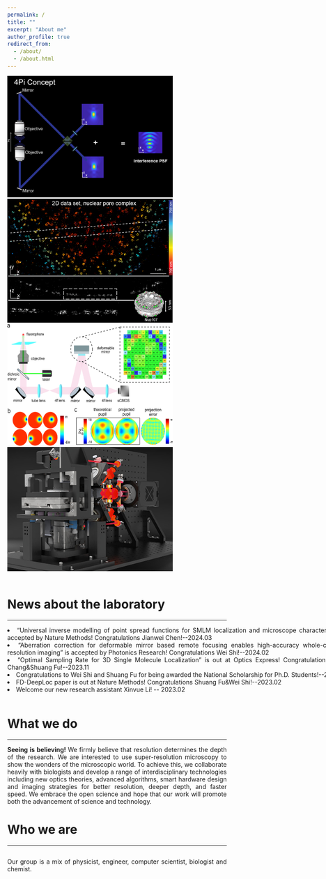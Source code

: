 ```yaml
---
permalink: /
title: ""
excerpt: "About me"
author_profile: true
redirect_from: 
  - /about/
  - /about.html
---
```



<style>
    .area_pics img{
        width:380px;
        margin-left:50px
        float:left;
    }
  
        .slideshow-container {
        max-width: 1000px;
        position: relative;
        margin: auto;
        overflow: hidden;
      }
      
      .mySlides {
        display: none;
      }
      
      .prev, .next {
        cursor: pointer;
        position: absolute;
        top: 50%;
        width: auto;
        margin-top: -22px;
        padding: 16px;
        color: white;
        font-weight: bold;
        font-size: 24px;
        transition: 0.6s ease;
        border-radius: 0 3px 3px 0;
        user-select: none;
      }
      
      .next {
        right: 0;
        border-radius: 3px 0 0 3px;
      }
      
      .prev:hover, .next:hover {
        background-color: rgba(0,0,0,0.8);
      }
  
      .news {
      width:800px;
      height: 150px;
      overflow-y: auto;
    }
</style>
<body align="justify">
<div class="area_pics">
 <img src="/images/research1.png" />
 <img src="/images/research2.png" />
</div>
<div class="area_pics">
 <img src="/images/research3.png" />
 <img src="/images/research4.jpg" />
</div>
  <br>
<div>
   <h1> News about the laboratory</h1>
   <hr/> 
<div class="news">
<li> “Universal inverse modelling of point spread functions for SMLM localization and microscope characterization” is accepted by Nature Methods! Congratulations Jianwei Chen!--2024.03</li>
<li> “Aberration correction for deformable mirror based remote focusing enables high-accuracy whole-cell super-resolution imaging” is accepted by Photonics Research! Congratulations Wei Shi!--2024.02</li>
<li> “Optimal Sampling Rate for 3D Single Molecule Localization” is out at Optics Express! Congratulations Huanzhi Chang&Shuang Fu!--2023.11</li>
<li>Congratulations to Wei Shi and Shuang Fu for being awarded the National Scholarship for Ph.D. Students!--2023.10</li>
<li>FD-DeepLoc paper is out at Nature Methods! Congratulations Shuang Fu&Wei Shi!--2023.02</li>
<li>Welcome our new research assistant Xinyue Li! -- 2023.02</li>
<li>Welcome our new research associate Ke Fang! -- 2022.12</li>
<li>Welcome our new research assistant Zeyu Xi! -- 2022.06.13</li>
<li>Welcome our new research assistant Jingwen Zhang!--2022.06.08</li>
<li>DMO PSF paper is out at Optics Letters! Congratulations Shuang Fu!--2022.06.08</li>
<li> globLoc paper is out at Nature Communications! Congratulations Wei Shi!--2022.06.06</li>

  </div>
   </div>   
<br>
<h1>What we do </h1>
   <hr/> 
  <p><b>Seeing is believing! </b>We firmly believe that resolution determines the depth of the research. We are interested to use super-resolution microscopy to show the wonders of the microscopic world. To achieve this, we collaborate heavily with biologists and develop a range of interdisciplinary technologies including new optics theories, advanced algorithms, smart hardware design and imaging strategies for better resolution, deeper depth, and faster speed. We embrace the open science and hope that our work will promote both the advancement of science and technology.</p>

<h1>Who we are </h1>
     <hr/> 
  <div class="slideshow-container">
      <div class="mySlides"> 
        <img src="/images/team1.png" style="width:100%">
      </div>
      <div class="mySlides">
        <img src="/images/team2.png" style="width:100%">
      </div>
      <div class="mySlides">
        <img src="/images/team3.png" style="width:100%">
      </div>
          <div class="mySlides"> 
        <img src="/images/team4.png" style="width:100%">
      </div>
      <div class="mySlides">
        <img src="/images/team5.png" style="width:100%">
      </div>
      <div class="mySlides">
        <img src="/images/team6.png" style="width:100%">
      </div>
          <div class="mySlides"> 
        <img src="/images/team7.png" style="width:100%">
      </div>
      <div class="mySlides">
        <img src="/images/team8.png" style="width:100%">
      </div>
      <div class="mySlides"> 
        <img src="/images/team9.png" style="width:100%">
      </div>
      <div class="mySlides">
        <img src="/images/team10.png" style="width:100%">
      </div>
      <div class="mySlides">
        <img src="/images/team11.png" style="width:100%">
      </div>
      <div class="mySlides">
        <img src="/images/team11+.png" style="width:100%">
      </div>
      <div class="mySlides"> 
        <img src="/images/team12.png" style="width:100%">
      </div>
      <div class="mySlides">
        <img src="/images/team13.png" style="width:100%">
      </div>
         <div class="mySlides">
        <img src="/images/team14.png" style="width:100%">
      </div>
      <div class="mySlides">
        <img src="/images/team15.png" style="width:100%">
      </div>
      <div class="mySlides">
        <img src="/images/team16.png" style="width:100%">
      </div>
      <div class="mySlides">
        <img src="/images/team17.png" style="width:100%">
      </div>
      <div class="mySlides">
        <img src="/images/team18.png" style="width:100%">
      </div>
      <div class="mySlides">
        <img src="/images/team19.png" style="width:100%">
      </div>
      <div class="mySlides">
        <img src="/images/team20.png" style="width:100%">
      </div>
    <div class="mySlides">
        <img src="/images/team21.png" style="width:100%">
      </div>
          <div class="mySlides">
        <img src="/images/team22.png" style="width:100%">
      </div>
      <div class="mySlides">
        <img src="/images/team23.png" style="width:100%">
      </div>
      <div class="mySlides">
        <img src="/images/team24.png" style="width:100%">
      </div>
    <div class="mySlides">
        <img src="/images/team25.png" style="width:100%">
      </div>
      <a class="prev" onclick="plusSlides(-1)">&#10094;</a>
      <a class="next" onclick="plusSlides(1)">&#10095;</a>
    </div>
  <p>Our group is a mix of physicist, engineer, computer scientist, biologist and chemist.</p>
    <script>
      var slideIndex = 5;
      showSlides(slideIndex);
      
      function plusSlides(n) {
        showSlides(slideIndex += n);
      }
      
      function showSlides(n) {
        var i;
        var slides = document.getElementsByClassName("mySlides");
        if (n > slides.length) {slideIndex = 1}
        if (n < 1) {slideIndex = slides.length}
        for (i = 0; i < slides.length; i++) {
            slides[i].style.display = "none";
        }
        slides[slideIndex-1].style.display = "block";
      }
       setInterval(function () {
    plusSlides(1);
  }, 3000);
    </script>
 
</body>






